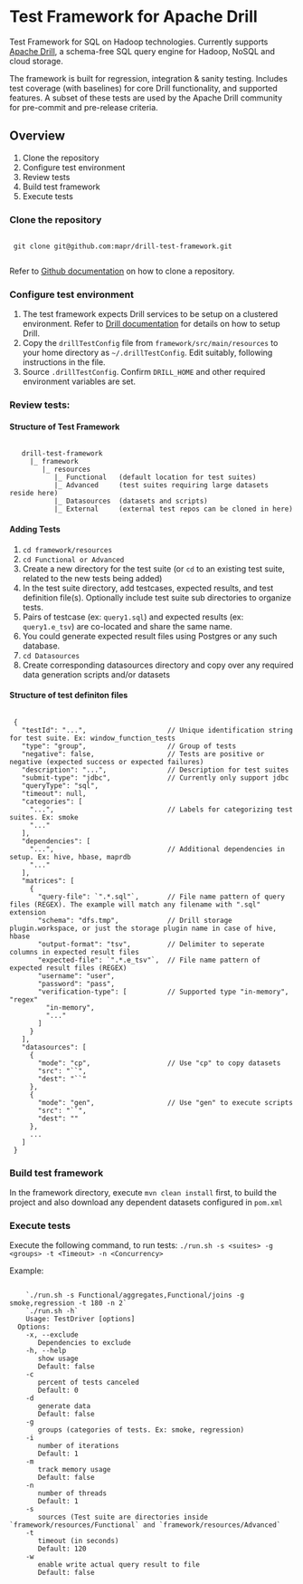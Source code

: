 # Test Framework for Apache Drill

Test Framework for SQL on Hadoop technologies. Currently supports [Apache Drill](http://drill.apache.org/), a schema-free SQL query engine for Hadoop, NoSQL and cloud storage.

The framework is built for regression, integration & sanity testing. Includes test coverage (with baselines) for core Drill functionality, and supported features. A subset of these tests are used by the Apache Drill community for pre-commit and pre-release criteria.

## Overview
 1. Clone the repository
 2. Configure test environment
 3. Review tests
 4. Build test framework
 5. Execute tests

### Clone the repository
 <pre><code>
 git clone git@github.com:mapr/drill-test-framework.git
 </code></pre>
Refer to [Github documentation](https://help.github.com/articles/cloning-a-repository) on how to clone a repository. 

### Configure test environment
 1. The test framework expects Drill services to be setup on a clustered environment. Refer to [Drill documentation](http://drill.apache.org/docs/installing-drill-in-distributed-mode) for details on how to setup Drill.
 2. Copy the `drillTestConfig` file from `framework/src/main/resources` to your home directory as `~/.drillTestConfig`. Edit suitably, following instructions in the file.
 3. Source `.drillTestConfig`. Confirm `DRILL_HOME` and other required environment variables are set. 

### Review tests:

#### Structure of Test Framework
 <pre><code>
   drill-test-framework
     |_ framework
        |_ resources
           |_ Functional   (default location for test suites) 
           |_ Advanced     (test suites requiring large datasets reside here)
           |_ Datasources  (datasets and scripts)
           |_ External     (external test repos can be cloned in here)
</code></pre>

#### Adding Tests
 1. `cd framework/resources`
 2. `cd Functional or Advanced`
 3. Create a new directory for the test suite (or `cd` to an existing test suite, related to the new tests being added)
 4. In the test suite directory, add testcases, expected results, and test definition file(s). Optionally include test suite sub directories to organize tests. 
 5. Pairs of testcase (ex: `query1.sql`) and expected results (ex: `query1.e_tsv`) are co-located and share the same name. 
 6. You could generate expected result files using Postgres or any such database.
 7. `cd Datasources`
 8. Create corresponding datasources directory and copy over any required data generation scripts and/or datasets

#### Structure of test definiton files

 <pre><code>
 {
   "testId": "...",                    // Unique identification string for test suite. Ex: window_function_tests
   "type": "group",                    // Group of tests
   "negative": false,                  // Tests are positive or negative (expected success or expected failures)
   "description": "...",               // Description for test suites
   "submit-type": "jdbc",              // Currently only support jdbc
   "queryType": "sql",              
   "timeout": null,
   "categories": [
     "...",                            // Labels for categorizing test suites. Ex: smoke
     "..."
   ],
   "dependencies": [
     "...",                            // Additional dependencies in setup. Ex: hive, hbase, maprdb
     "..."  
   ],
   "matrices": [
     {
       "query-file": `".*.sql"`,       // File name pattern of query files (REGEX). The example will match any filename with ".sql" extension
       "schema": "dfs.tmp",            // Drill storage plugin.workspace, or just the storage plugin name in case of hive, hbase
       "output-format": "tsv",         // Delimiter to seperate columns in expected result files
       "expected-file": `".*.e_tsv"`,  // File name pattern of expected result files (REGEX)
       "username": "user",
       "password": "pass",
       "verification-type": [          // Supported type "in-memory", "regex"
         "in-memory",
         "..."
       ]
     }
   ],
   "datasources": [
     {
       "mode": "cp",                   // Use "cp" to copy datasets
       "src": "`<Source path on local file system>`",
       "dest": "`<Destination path on DFS>`"
     },
     {
       "mode": "gen",                  // Use "gen" to execute scripts
       "src": "`<Source path on local file system>`",
       "dest": ""
     },
     ...
   ]
 }
</code></pre>

### Build test framework
In the framework directory, execute `mvn clean install` first, to build the project and also download any dependent datasets configured in `pom.xml`

### Execute tests
Execute the following command, to run tests:
`./run.sh -s <suites> -g <groups> -t <Timeout> -n <Concurrency>`

Example:
 <pre><code>
 	`./run.sh -s Functional/aggregates,Functional/joins -g smoke,regression -t 180 -n 2`
 	`./run.sh -h`
 	Usage: TestDriver [options]
  Options:
    -x, --exclude
       Dependencies to exclude
    -h, --help
       show usage
       Default: false
    -c
       percent of tests canceled
       Default: 0
    -d
       generate data
       Default: false
    -g
       groups (categories of tests. Ex: smoke, regression) 
    -i
       number of iterations
       Default: 1
    -m
       track memory usage
       Default: false
    -n
       number of threads
       Default: 1
    -s
       sources (Test suite are directories inside `framework/resources/Functional` and `framework/resources/Advanced`
    -t
       timeout (in seconds)
       Default: 120
    -w
       enable write actual query result to file
       Default: false
</code></pre>
